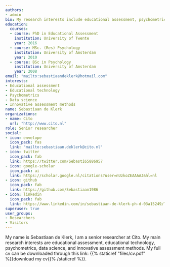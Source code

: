 ```yaml
---
authors:
- admin
bio: My research interests include educational assessment, psychometrics, data science, and innovative assessment methods.
education:
  courses:
  - course: PhD in Educational Assessment
    institution: University of Twente
    year: 2016
  - course: MSc. (Res) Psychology
    institution: University of Amsterdam
    year: 2010
  - course: BSc in Psychology
    institution: University of Amsterdam
    year: 2008
email: "mailto:sebastiaandeklerk@hotmail.com"
interests:
- Educational assessment
- Educational technology
- Psychometrics
- Data science
- Innovative assessment methods
name: Sebastiaan de Klerk
organizations:
- name: Cito
  url: "http://www.cito.nl"
role: Senior researcher
social:
- icon: envelope
  icon_pack: fas
  link: "mailto:sebastiaan.deklerk@cito.nl"
- icon: twitter
  icon_pack: fab
  link: https://twitter.com/Sebasti65886957
- icon: google-scholar
  icon_pack: ai
  link: https://scholar.google.nl/citations?user=nUzkoZEAAAAJ&hl=nl
- icon: github
  icon_pack: fab
  link: https://github.com/Sebastiaan1986
- icon: linkedin
  icon_pack: fab
  link: https://www.linkedin.com/in/sebastiaan-de-klerk-ph-d-03a15249/?originalSubdomain=nl
superuser: true
user_groups:
- Researchers
- Visitors
---
```


My name is Sebastiaan de Klerk, I am a senior researcher at Cito. My main 
research interests are educational assessment, educational technology, psychometrics, data science, and innovative assessment methods. My full cv can be downloaded through this link: {{% staticref "files/cv.pdf" %}}download my cv{{% /staticref %}}.
